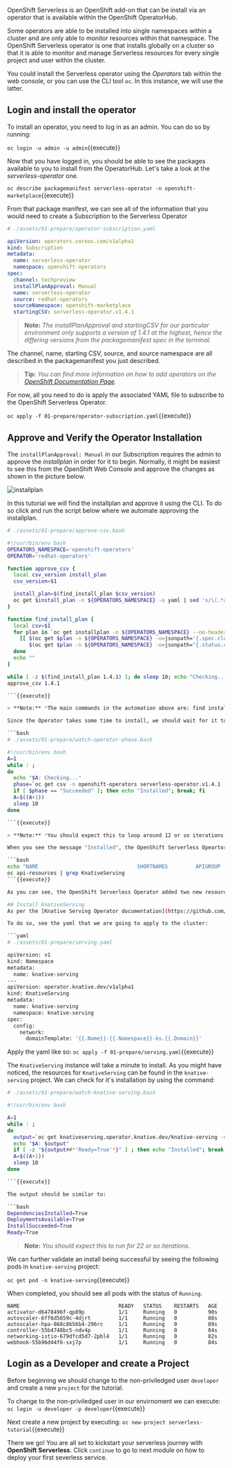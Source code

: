 OpenShift Serverless is an OpenShift add-on that can be install via an operator that is available within the OpenShift OperatorHub.

Some operators are able to be installed into single namespaces within a cluster and are only able to monitor resources within that namespace.  The OpenShift Serverless operator is one that installs globally on a cluster so that it is able to monitor and manage Serverless resources for every single project and user within the cluster.

You could install the Serverless operator using the *Operators* tab within the web console, or you can use the CLI tool `oc`.  In this instance, we will use the latter.

## Login and install the operator
To install an operator, you need to log in as an admin.  You can do so by running:

`oc login -u admin -u admin`{{execute}}

Now that you have logged in, you should be able to see the packages available to you to install from the OperatorHub.  Let's take a look at the *serverless-operator* one.

`oc describe packagemanifest serverless-operator -n openshift-marketplace`{{execute}}

From that package manifest, we can see all of the information that you would need to create a Subscription to the Serverless Operator

```yaml
# ./assets/01-prepare/operator-subscription.yaml

apiVersion: operators.coreos.com/v1alpha1
kind: Subscription
metadata:
  name: serverless-operator
  namespace: openshift-operators
spec:
  channel: techpreview
  installPlanApproval: Manual
  name: serverless-operator
  source: redhat-operators
  sourceNamespace: openshift-marketplace
  startingCSV: serverless-operator.v1.4.1

```

> **Note:** *The installPlanApproval and startingCSV for our particular environment only supports a version of 1.4.1 at the highest, hence the differing versions from the packagemanifest spec in the terminal.*

The channel, name, starting CSV, source, and source namespace are all described in the packagemanifest you just described.

> **Tip:** *You can find more information on how to add operators on the [OpenShift Documentation Page](https://docs.openshift.com/container-platform/latest/operators/olm-adding-operators-to-cluster.html).*

For now, all you need to do is apply the associated YAML file to subscribe to the OpenShift Serverless Operator.

`oc apply -f 01-prepare/operator-subscription.yaml`{{execute}}

## Approve and Verify the Operator Installation
The `installPlanApproval: Manual` in our Subscription requires the admin to approve the *installplan* in order for it to begin.  Normally, it might be easiest to see this from the OpenShift Web Console and approve the changes as shown in the picture below.

![installplan](assets/01-prepare/installplan.png "Approve Install Plan")

In this tutorial we will find the installplan and approve it using the CLI.  To do so click and run the script below where we automate approving the installplan.

```bash
# ./assets/01-prepare/approve-csv.bash

#!/usr/bin/env bash
OPERATORS_NAMESPACE='openshift-operators'
OPERATOR='redhat-operators'

function approve_csv {
  local csv_version install_plan
  csv_version=$1

  install_plan=$(find_install_plan $csv_version)
  oc get $install_plan -n ${OPERATORS_NAMESPACE} -o yaml | sed 's/\(.*approved:\) false/\1 true/' | oc replace -f -
}

function find_install_plan {
  local csv=$1
  for plan in `oc get installplan -n ${OPERATORS_NAMESPACE} --no-headers -o name`; do
    [[ $(oc get $plan -n ${OPERATORS_NAMESPACE} -o=jsonpath='{.spec.clusterServiceVersionNames}' | grep -c $csv) -eq 1 && \
       $(oc get $plan -n ${OPERATORS_NAMESPACE} -o=jsonpath="{.status.catalogSources}" | grep -c $OPERATOR) -eq 1 ]] && echo $plan && return 0
  done
  echo ""
}

while [ -z $(find_install_plan 1.4.1) ]; do sleep 10; echo "Checking..."; done
approve_csv 1.4.1

```{{execute}}

> **Note:** *The main commands in the automation above are: find installplan - `oc get installplan -n openshift-operators`, and approve installplan - `oc edit <install plan> -n openshift-operators` and change `approved: false` to `approved: true`.*

Since the Operator takes some time to install, we should wait for it to complete and continue when done by clicking the script below to run.

```bash
# ./assets/01-prepare/watch-operator-phase.bash

#!/usr/bin/env bash
A=1
while : ;
do
  echo "$A: Checking..."
  phase=`oc get csv -n openshift-operators serverless-operator.v1.4.1 -o jsonpath='{.status.phase}'`
  if [ $phase == "Succeeded" ]; then echo "Installed"; break; fi
  A=$((A+1))
  sleep 10
done

```{{execute}}

> **Note:** *You should expect this to loop around 12 or so iterations.*

When you see the message "Installed", the OpenShift Serverless Opeartor is installed.  We can see the new resources that are available to the cluster by clicking the script below to run:

```bash
echo "NAME                                SHORTNAMES         APIGROUP                        NAMESPACED             KIND"
oc api-resources | grep KnativeServing
```{{execute}}

As you can see, the OpenShift Serverless Operator added two new resources: `operator.knative.dev` and `servings.knative.dev`.  Next, we need to use these resources to install KnativeServing. 

## Install KnativeServing
As per the [Knative Serving Operator documentation](https://github.com/knative/serving-operator#the-knativeserving-custom-resource) You must create a `KnativeServing` object to install Knative Serving using the OpenShift Serverless Operator.

To do so, see the yaml that we are going to apply to the cluster:

```yaml
# ./assets/01-prepare/serving.yaml

apiVersion: v1
kind: Namespace
metadata:
  name: knative-serving
---
apiVersion: operator.knative.dev/v1alpha1
kind: KnativeServing
metadata:
  name: knative-serving
  namespace: knative-serving
spec:
  config:
    network:
      domainTemplate: '{{.Name}}-{{.Namespace}}-ks.{{.Domain}}'

```

Apply the yaml like so: `oc apply -f 01-prepare/serving.yaml`{{execute}}

The `KnativeServing` instance will take a minute to install.  As you might have noticed, the resources for `KnativeServing` can be found in the `knative-serving` project.  We can check for it's installation by using the command:

```bash
# ./assets/01-prepare/watch-knative-serving.bash

#!/usr/bin/env bash

A=1
while : ;
do
  output=`oc get knativeserving.operator.knative.dev/knative-serving -n knative-serving --template='{{range .status.conditions}}{{printf "%s=%s\n" .type .status}}{{end}}'`
  echo "$A: $output"
  if [ -z "${output##*'Ready=True'*}" ] ; then echo "Installed"; break; fi;
  A=$((A+1))
  sleep 10
done

```{{execute}}

The output should be similar to:

```bash
DependenciesInstalled=True
DeploymentsAvailable=True
InstallSucceeded=True
Ready=True
``` 

> **Note:** *You should expect this to run for 22 or so iterations.*

We can further validate an install being successful by seeing the following pods in `knative-serving` project:

`oc get pod -n knative-serving`{{execute}}

When completed, you should see all pods with the status of `Running`.

```shell
NAME                                READY   STATUS    RESTARTS   AGE
activator-d6478496f-qp89p           1/1     Running   0          90s
autoscaler-6ff6d5659c-4djrt         1/1     Running   0          88s
autoscaler-hpa-868c8b56b4-296rc     1/1     Running   0          89s
controller-55b4748bc5-ndv4p         1/1     Running   0          84s
networking-istio-679dfcd5d7-2pbl4   1/1     Running   0          82s
webhook-55b96d44f6-sxj7p            1/1     Running   0          84s
```

## Login as a Developer and create a Project
Before beginning we should change to the non-priviledged user `developer` and create a new `project` for the tutorial.

To change to the non-priviledged user in our envirnoment we can execute: `oc login -u developer -p developer`{{execute}}

Next create a new project by executing: `oc new-project serverless-tutorial`{{execute}}

There we go! You are all set to kickstart your serverless journey with **OpenShift Serverless**. Click `continue` to go to next module on how to deploy your first severless service.
